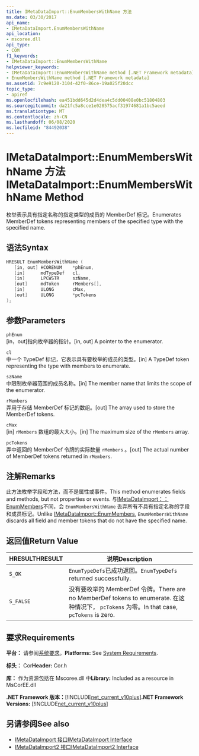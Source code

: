 ```yaml
---
title: IMetaDataImport::EnumMembersWithName 方法
ms.date: 03/30/2017
api_name:
- IMetaDataImport.EnumMembersWithName
api_location:
- mscoree.dll
api_type:
- COM
f1_keywords:
- IMetaDataImport::EnumMembersWithName
helpviewer_keywords:
- IMetaDataImport::EnumMembersWithName method [.NET Framework metadata]
- EnumMembersWithName method [.NET Framework metadata]
ms.assetid: 7c9e9120-3104-42f0-86ce-19a025f20dcc
topic_type:
- apiref
ms.openlocfilehash: ea451bdd645d2d4dea4c5dd00408e0bc51804803
ms.sourcegitcommit: da21fc5a8cce1e028575acf31974681a1bc5aeed
ms.translationtype: MT
ms.contentlocale: zh-CN
ms.lasthandoff: 06/08/2020
ms.locfileid: "84492038"
---
```

# <a name="imetadataimportenummemberswithname-method"></a><span data-ttu-id="85bb6-102">IMetaDataImport::EnumMembersWithName 方法</span><span class="sxs-lookup"><span data-stu-id="85bb6-102">IMetaDataImport::EnumMembersWithName Method</span></span>
<span data-ttu-id="85bb6-103">枚举表示具有指定名称的指定类型的成员的 MemberDef 标记。</span><span class="sxs-lookup"><span data-stu-id="85bb6-103">Enumerates MemberDef tokens representing members of the specified type with the specified name.</span></span>  
  
## <a name="syntax"></a><span data-ttu-id="85bb6-104">语法</span><span class="sxs-lookup"><span data-stu-id="85bb6-104">Syntax</span></span>  
  
```cpp  
HRESULT EnumMembersWithName (  
   [in, out] HCORENUM    *phEnum,
   [in]      mdTypeDef   cl,
   [in]      LPCWSTR     szName,
   [out]     mdToken     rMembers[],
   [in]      ULONG       cMax,
   [out]     ULONG       *pcTokens  
);  
```  
  
## <a name="parameters"></a><span data-ttu-id="85bb6-105">参数</span><span class="sxs-lookup"><span data-stu-id="85bb6-105">Parameters</span></span>  
 `phEnum`  
 <span data-ttu-id="85bb6-106">[in，out]指向枚举器的指针。</span><span class="sxs-lookup"><span data-stu-id="85bb6-106">[in, out] A pointer to the enumerator.</span></span>  
  
 `cl`  
 <span data-ttu-id="85bb6-107">中一个 TypeDef 标记，它表示具有要枚举的成员的类型。</span><span class="sxs-lookup"><span data-stu-id="85bb6-107">[in] A TypeDef token representing the type with members to enumerate.</span></span>  
  
 `szName`  
 <span data-ttu-id="85bb6-108">中限制枚举器范围的成员名称。</span><span class="sxs-lookup"><span data-stu-id="85bb6-108">[in] The member name that limits the scope of the enumerator.</span></span>  
  
 `rMembers`  
 <span data-ttu-id="85bb6-109">弄用于存储 MemberDef 标记的数组。</span><span class="sxs-lookup"><span data-stu-id="85bb6-109">[out] The array used to store the MemberDef tokens.</span></span>  
  
 `cMax`  
 <span data-ttu-id="85bb6-110">[in] `rMembers` 数组的最大大小。</span><span class="sxs-lookup"><span data-stu-id="85bb6-110">[in] The maximum size of the `rMembers` array.</span></span>  
  
 `pcTokens`  
 <span data-ttu-id="85bb6-111">弄中返回的 MemberDef 令牌的实际数量 `rMembers` 。</span><span class="sxs-lookup"><span data-stu-id="85bb6-111">[out] The actual number of MemberDef tokens returned in `rMembers`.</span></span>  
  
## <a name="remarks"></a><span data-ttu-id="85bb6-112">注解</span><span class="sxs-lookup"><span data-stu-id="85bb6-112">Remarks</span></span>  
 <span data-ttu-id="85bb6-113">此方法枚举字段和方法，而不是属性或事件。</span><span class="sxs-lookup"><span data-stu-id="85bb6-113">This method enumerates fields and methods, but not properties or events.</span></span> <span data-ttu-id="85bb6-114">与[IMetaDataImport：： EnumMembers](imetadataimport-enummembers-method.md)不同，会 `EnumMembersWithName` 丢弃所有不具有指定名称的字段和成员标记。</span><span class="sxs-lookup"><span data-stu-id="85bb6-114">Unlike [IMetaDataImport::EnumMembers](imetadataimport-enummembers-method.md), `EnumMembersWithName` discards all field and member tokens that do not have the specified name.</span></span>  
  
## <a name="return-value"></a><span data-ttu-id="85bb6-115">返回值</span><span class="sxs-lookup"><span data-stu-id="85bb6-115">Return Value</span></span>  
  
|<span data-ttu-id="85bb6-116">HRESULT</span><span class="sxs-lookup"><span data-stu-id="85bb6-116">HRESULT</span></span>|<span data-ttu-id="85bb6-117">说明</span><span class="sxs-lookup"><span data-stu-id="85bb6-117">Description</span></span>|  
|-------------|-----------------|  
|`S_OK`|<span data-ttu-id="85bb6-118">`EnumTypeDefs`已成功返回。</span><span class="sxs-lookup"><span data-stu-id="85bb6-118">`EnumTypeDefs` returned successfully.</span></span>|  
|`S_FALSE`|<span data-ttu-id="85bb6-119">没有要枚举的 MemberDef 令牌。</span><span class="sxs-lookup"><span data-stu-id="85bb6-119">There are no MemberDef tokens to enumerate.</span></span> <span data-ttu-id="85bb6-120">在这种情况下， `pcTokens` 为零。</span><span class="sxs-lookup"><span data-stu-id="85bb6-120">In that case, `pcTokens` is zero.</span></span>|  
  
## <a name="requirements"></a><span data-ttu-id="85bb6-121">要求</span><span class="sxs-lookup"><span data-stu-id="85bb6-121">Requirements</span></span>  
 <span data-ttu-id="85bb6-122">**平台：** 请参阅[系统要求](../../get-started/system-requirements.md)。</span><span class="sxs-lookup"><span data-stu-id="85bb6-122">**Platforms:** See [System Requirements](../../get-started/system-requirements.md).</span></span>  
  
 <span data-ttu-id="85bb6-123">**标头：** Cor</span><span class="sxs-lookup"><span data-stu-id="85bb6-123">**Header:** Cor.h</span></span>  
  
 <span data-ttu-id="85bb6-124">**库：** 作为资源包括在 Mscoree.dll 中</span><span class="sxs-lookup"><span data-stu-id="85bb6-124">**Library:** Included as a resource in MsCorEE.dll</span></span>  
  
 <span data-ttu-id="85bb6-125">**.NET Framework 版本：**[!INCLUDE[net_current_v10plus](../../../../includes/net-current-v10plus-md.md)]</span><span class="sxs-lookup"><span data-stu-id="85bb6-125">**.NET Framework Versions:** [!INCLUDE[net_current_v10plus](../../../../includes/net-current-v10plus-md.md)]</span></span>  
  
## <a name="see-also"></a><span data-ttu-id="85bb6-126">另请参阅</span><span class="sxs-lookup"><span data-stu-id="85bb6-126">See also</span></span>

- [<span data-ttu-id="85bb6-127">IMetaDataImport 接口</span><span class="sxs-lookup"><span data-stu-id="85bb6-127">IMetaDataImport Interface</span></span>](imetadataimport-interface.md)
- [<span data-ttu-id="85bb6-128">IMetaDataImport2 接口</span><span class="sxs-lookup"><span data-stu-id="85bb6-128">IMetaDataImport2 Interface</span></span>](imetadataimport2-interface.md)
